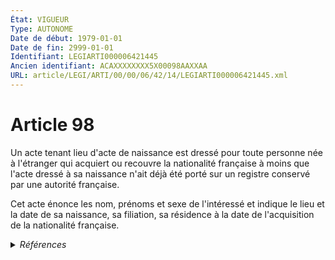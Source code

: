 ```yaml
---
État: VIGUEUR
Type: AUTONOME
Date de début: 1979-01-01
Date de fin: 2999-01-01
Identifiant: LEGIARTI000006421445
Ancien identifiant: ACAXXXXXXXX5X00098AAXXAA
URL: article/LEGI/ARTI/00/00/06/42/14/LEGIARTI000006421445.xml
---
```


<h1>Article 98</h1>

Un acte tenant lieu d'acte de naissance est dressé pour toute personne née à
l'étranger qui acquiert ou recouvre la nationalité française à moins que l'acte
dressé à sa naissance n'ait déjà été porté sur un registre conservé par une
autorité française.<br />

Cet acte énonce les nom, prénoms et sexe de l'intéressé et indique le lieu et la
date de sa naissance, sa filiation, sa résidence à la date de l'acquisition de
la nationalité française.


<details>
  <summary><em>Références</em></summary>

  <h2>Articles faisant référence à l'article</h2>
  
  <ul>
    <li>
      <a href="https://legal.tricoteuses.fr//redirection/LEGIARTI000033460990?vers=git&vers=legifrance">Code civil - article 99-1 AUTONOME VIGUEUR, en vigueur depuis le 2016-11-20</a> CITATION source
    </li>
    <li>
      <a href="https://legal.tricoteuses.fr//redirection/LEGIARTI000006421506?vers=git&vers=legifrance">Code civil - article 99-1 AUTONOME MODIFIE, en vigueur du 1979-01-01 au 1993-01-09</a> CITATION source
    </li>
    <li>
      <a href="https://legal.tricoteuses.fr//redirection/LEGIARTI000039012432?vers=git&vers=legifrance">Décret n° 2019-913 du 30 août 2019 pris en application de l'article 95 de la loi n° 2019-222 du 23 mars 2019 de programmation 2018-2022 et de réforme pour la justice - article 30 ENTIEREMENT_MODIF</a> CITATION source
    </li>
    <li>
      <a href="https://legal.tricoteuses.fr//redirection/LEGIARTI000006285519?vers=git&vers=legifrance">Décret n°55-1350 du 14 octobre 1955 pour l'application du décret n° 55-22 du 4 janvier 1955 portant réforme de la publicité foncière - article 75 AUTONOME MODIFIE, en vigueur du 1985-07-23 au 1991-03-01</a> CITATION source
    </li>
    <li>
      <a href="https://legal.tricoteuses.fr//redirection/LEGIARTI000006285520?vers=git&vers=legifrance">Décret n°55-1350 du 14 octobre 1955 pour l'application du décret n° 55-22 du 4 janvier 1955 portant réforme de la publicité foncière - article 75 AUTONOME MODIFIE, en vigueur du 1991-03-01 au 1998-07-04</a> CITATION source
    </li>
    <li>
      <a href="https://legal.tricoteuses.fr//redirection/LEGIARTI000006285521?vers=git&vers=legifrance">Décret n°55-1350 du 14 octobre 1955 pour l'application du décret n° 55-22 du 4 janvier 1955 portant réforme de la publicité foncière - article 75 AUTONOME MODIFIE, en vigueur du 1998-07-04 au 2013-01-01</a> CITATION source
    </li>
    <li>
      <a href="https://legal.tricoteuses.fr//redirection/LEGIARTI000006286397?vers=git&vers=legifrance">Décret n°2004-1159 du 29 octobre 2004 portant application de la loi n° 2002-304 du 4 mars 2002 modifiée relative au nom de famille et modifiant diverses dispositions relatives à l'état civil. - article 8 AUTONOME VIGUEUR, en vigueur depuis le 2005-01-01</a> CITATION source
    </li>
    <li>
      <a href="https://legal.tricoteuses.fr//redirection/LEGIARTI000044929517?vers=git&vers=legifrance">Décret n°55-1350 du 14 octobre 1955 pour l'application du décret n° 55-22 du 4 janvier 1955 portant réforme de la publicité foncière - article 75 AUTONOME VIGUEUR, en vigueur depuis le 2022-01-01</a> CITATION source
    </li>
    <li>
      <a href="https://legal.tricoteuses.fr//redirection/LEGIARTI000026854455?vers=git&vers=legifrance">Décret n°55-1350 du 14 octobre 1955 pour l'application du décret n° 55-22 du 4 janvier 1955 portant réforme de la publicité foncière - article 75 AUTONOME MODIFIE, en vigueur du 2013-01-01 au 2022-01-01</a> CITATION source
    </li>
    <li>
      <a href="https://legal.tricoteuses.fr//redirection/LEGIARTI000006283788?vers=git&vers=legifrance">Loi n°78-731 du 12 juillet 1978 COMPLETANT ET MODIFIANT DIVERSES DISPOSITIONS DU CODE CIVIL, DU CODE DE LA NATIONALITE ET DU CODE DE LA SANTE PUBLIQUE - article 2 ENTIEREMENT_MODIF</a> MODIFICATION cible
    </li>
    <li>
      <a href="https://legal.tricoteuses.fr//redirection/LEGIARTI000006421507?vers=git&vers=legifrance">Code civil - article 99-1 AUTONOME TRANSFERE, en vigueur du 1993-01-09 au 2016-11-20</a> CITATION source
    </li>
    <li>
      <a href="https://legal.tricoteuses.fr//redirection/LEGIARTI000006421472?vers=git&vers=legifrance">Code civil - article 98-3 AUTONOME VIGUEUR, en vigueur depuis le 1979-01-01</a> CITATION source
    </li>
    <li>
      <a href="https://legal.tricoteuses.fr//redirection/LEGIARTI000006421481?vers=git&vers=legifrance">Code civil - article 98-4 AUTONOME VIGUEUR, en vigueur depuis le 1979-01-01</a> CITATION source
    </li>
    <li>
      <a href="https://legal.tricoteuses.fr//redirection/LEGIARTI000033437111?vers=git&vers=legifrance">Code civil - article 99-2 AUTONOME VIGUEUR, en vigueur depuis le 2016-11-20</a> CITATION source
    </li>
  </ul>
  
  <h2>Textes faisant référence à l'article</h2>
  
  <ul>
    <li>
      <a href="https://legal.tricoteuses.fr//redirection/LEGITEXT000039012316?vers=git&vers=legifrance">Décret n° 2019-913 du 30 août 2019 pris en application de l'article 95 de la loi n° 2019-222 du 23 mars 2019 de programmation 2018-2022 et de réforme pour la justice VIGUEUR, en vigueur depuis le 2019-09-02</a> CITATION source
    </li>
    <li>
      <a href="https://legal.tricoteuses.fr//redirection/JORFTEXT000039002881?vers=git&vers=legifrance">Décret n° 2019-913 du 30 août 2019 pris en application de l'article 95 de la loi n° 2019-222 du 23 mars 2019 de programmation 2018-2022 et de réforme pour la justice</a> CITATION source
    </li>
  </ul>
  
  <h2>Références faites par l'article</h2>
  
  <ul>
    <li>
      1955-10-14 CITATION cible <a href="https://legal.tricoteuses.fr//redirection/LEGIARTI000044929517?vers=git&vers=legifrance">Décret n°55-1350 du 14 octobre 1955 pour l'application du décret n° 55-22 du 4 janvier 1955 portant réforme de la publicité foncière - article 75 AUTONOME VIGUEUR, en vigueur depuis le 2022-01-01</a>
    </li>
    <li>
      1978-07-12 MODIFICATION source <a href="https://legal.tricoteuses.fr//redirection/LEGIARTI000006283788?vers=git&vers=legifrance">Loi n°78-731 du 12 juillet 1978 COMPLETANT ET MODIFIANT DIVERSES DISPOSITIONS DU CODE CIVIL, DU CODE DE LA NATIONALITE ET DU CODE DE LA SANTE PUBLIQUE - article 2 ENTIEREMENT_MODIF</a>
    </li>
    <li>
      2004-10-29 CITATION cible <a href="https://legal.tricoteuses.fr//redirection/LEGIARTI000006286397?vers=git&vers=legifrance">Décret n°2004-1159 du 29 octobre 2004 portant application de la loi n° 2002-304 du 4 mars 2002 modifiée relative au nom de famille et modifiant diverses dispositions relatives à l'état civil. - article 8 AUTONOME VIGUEUR, en vigueur depuis le 2005-01-01</a>
    </li>
    <li>
      2019-08-30 CITATION cible <a href="https://legal.tricoteuses.fr//redirection/LEGITEXT000039012316?vers=git&vers=legifrance">Décret n° 2019-913 du 30 août 2019 pris en application de l'article 95 de la loi n° 2019-222 du 23 mars 2019 de programmation 2018-2022 et de réforme pour la justice VIGUEUR</a>
    </li>
    <li>
      2019-08-30 CITATION cible <a href="https://legal.tricoteuses.fr//redirection/LEGIARTI000039012432?vers=git&vers=legifrance">Décret n° 2019-913 du 30 août 2019 pris en application de l'article 95 de la loi n° 2019-222 du 23 mars 2019 de programmation 2018-2022 et de réforme pour la justice - article 30 ENTIEREMENT_MODIF</a>
    </li>
    <li>
      2999-01-01 CITATION cible <a href="https://legal.tricoteuses.fr//redirection/LEGIARTI000006421472?vers=git&vers=legifrance">Code civil - article 98-3 AUTONOME VIGUEUR, en vigueur depuis le 1979-01-01</a>
    </li>
    <li>
      2999-01-01 CITATION cible <a href="https://legal.tricoteuses.fr//redirection/LEGIARTI000006421481?vers=git&vers=legifrance">Code civil - article 98-4 AUTONOME VIGUEUR, en vigueur depuis le 1979-01-01</a>
    </li>
    <li>
      2999-01-01 CITATION cible <a href="https://legal.tricoteuses.fr//redirection/LEGIARTI000033460990?vers=git&vers=legifrance">Code civil - article 99-1 AUTONOME VIGUEUR, en vigueur depuis le 2016-11-20</a>
    </li>
    <li>
      2999-01-01 CITATION cible <a href="https://legal.tricoteuses.fr//redirection/LEGIARTI000033437111?vers=git&vers=legifrance">Code civil - article 99-2 AUTONOME VIGUEUR, en vigueur depuis le 2016-11-20</a>
    </li>
    <li>
      CODIFICATION source Loi 1803-03-11
    </li>
    <li>
      CREATION source Loi 1803-03-11 promulguée le 21 mars 1803
    </li>
  </ul>
</details>
